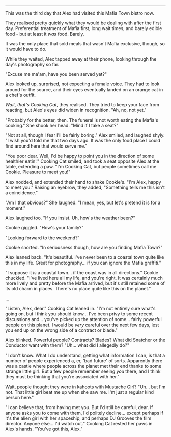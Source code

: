 ----

This was the third day that Alex had visited this Mafia Town bistro now.

They realised pretty quickly what they would be dealing with after the first day. Preferential treatment of Mafia first, long wait times, and barely edible food - but at least it *was* food. Barely.

It was the only place that sold meals that wasn't Mafia exclusive, though, so it would have to do.

While they waited, Alex tapped away at their phone, looking through the day's photography so far.

"Excuse me ma'am, have you been served yet?"

Alex looked up, surprised, not expecting a female voice. They had to look around for the source, and their eyes eventually landed on an orange cat in a chef's outfit.

*Wait, that's Cooking Cat*, they realised. They tried to keep your face from reacting, but Alex's eyes did widen in recognition. "Ah, no, not yet."

"Probably for the better, then. The funeral is not worth eating the Mafia's cooking." She shook her head. "Mind if I take a seat?"

"Not at all, though I fear I'll be fairly boring." Alex smiled, and laughed shyly. "I wish you'd told me that two days ago. It was the only food place I could find around here that would serve me."

"You poor dear. Well, I'd be happy to point you in the direction of some healthier eatin'." Cooking Cat smiled, and took a seat opposite Alex at the table, extending a paw. "I'm Cooking Cat, but people sometimes call me Cookie. Pleasure to meet you!"

Alex nodded, and extended their hand to shake Cookie's. "I'm Alex, happy to meet you." Raising an eyebrow, they added, "Something tells me this isn't a coincidence."

"Am I that obvious?" She laughed. "I mean, yes, but let's pretend it is for a moment."

Alex laughed too. "If you insist. Uh, how's the weather been?"

Cookie giggled. "How's your family?"

"Looking forward to the weekend?"

Cookie snorted. "In seriousness though, how are you finding Mafia Town?"

Alex leaned back. "It's beautiful. I've never been to a coastal town quite like this in my
life. Great for photography... if you can ignore the Mafia graffiti."

"I suppose it *is* a coastal town... if the coast was in all directions." Cookie chuckled. "I've lived here all my life, and you're right. It was certainly much more lively and pretty before the Mafia arrived, but it's still retained some of its old charm in places. There's no place quite like this on the planet."

...

"Listen, Alex, dear." Cooking Cat leaned in. "I'm not entirely sure what's going on, but I think you should know... I've been privy to some recent discussions and... you've picked up the attention of some... fairly powerful people on this planet. I would be *very* careful over the next few days, lest you end up on the wrong side of a contract or blade."

Alex blinked. Powerful people? Contracts? Blades? What did Snatcher or the Conductor want with them? "Uh... what did I allegedly do?"

"I don't know. What I do understand, getting what information I can, is that a number of people experienced a, er, 'bad future' of sorts. Apparently there was a castle where people across the planet met their end thanks to some strange little girl. But a few people remember seeing *you* there, and I think they must be thinking that you're associated with her."

Wait, people thought they were in kahoots with Mustache Girl? "Uh... but I'm not. That little girl beat me up when she saw me. I'm just a regular kind person here."

"I can believe that, from having met you. But I'd still be careful, dear. If anyone asks you to come with them, I'd politely decline... except perhaps if it's the alien girl with her spaceship, and perhaps DJ Grooves the film director. Anyone else... I'd watch out." Cooking Cat rested her paws in Alex's hands. "You've got this, Alex."